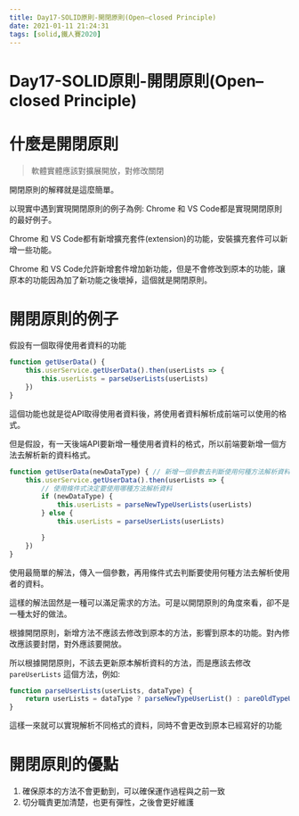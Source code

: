 ```yaml
---
title: Day17-SOLID原則-開閉原則(Open–closed Principle)
date: 2021-01-11 21:24:31
tags: [solid,鐵人賽2020]
---
```

# Day17-SOLID原則-開閉原則(Open–closed Principle)

# 什麼是開閉原則

> 軟體實體應該對擴展開放，對修改關閉

開閉原則的解釋就是這麼簡單。

以現實中遇到實現開閉原則的例子為例: Chrome 和 VS Code都是實現開閉原則的最好例子。

Chrome 和 VS Code都有新增擴充套件(extension)的功能，安裝擴充套件可以新增一些功能。

Chrome 和 VS Code允許新增套件增加新功能，但是不會修改到原本的功能，讓原本的功能因為加了新功能之後壞掉，這個就是開閉原則。

# 開閉原則的例子

假設有一個取得使用者資料的功能

```jsx
function getUserData() {
    this.userService.getUserData().then(userLists => {
        this.userLists = parseUserLists(userLists)
    })
}
```

這個功能也就是從API取得使用者資料後，將使用者資料解析成前端可以使用的格式。

但是假設，有一天後端API要新增一種使用者資料的格式，所以前端要新增一個方法去解析新的資料格式。

```jsx
function getUserData(newDataType) { // 新增一個參數去判斷使用何種方法解析資料
    this.userService.getUserData().then(userLists => {
        // 使用條件式決定要使用哪種方法解析資料
        if (newDataType) {
            this.userLists = parseNewTypeUserLists(userLists)
        } else {
            this.userLists = parseUserLists(userLists)

        }
    })
}
```

使用最簡單的解法，傳入一個參數，再用條件式去判斷要使用何種方法去解析使用者的資料。

這樣的解法固然是一種可以滿足需求的方法。可是以開閉原則的角度來看，卻不是一種太好的做法。

根據開閉原則，新增方法不應該去修改到原本的方法，影響到原本的功能。對內修改應該要封閉，對外應該要開放。

所以根據開閉原則，不該去更新原本解析資料的方法，而是應該去修改 `pareUserLists` 這個方法，例如:

```jsx
function parseUserLists(userLists, dataType) {
    return userLists = dataType ? parseNewTypeUserList() : pareOldTypeUserList();
}
```

這樣一來就可以實現解析不同格式的資料，同時不會更改到原本已經寫好的功能

# 開閉原則的優點

1. 確保原本的方法不會更動到，可以確保運作過程與之前一致
2. 切分職責更加清楚，也更有彈性，之後會更好維護